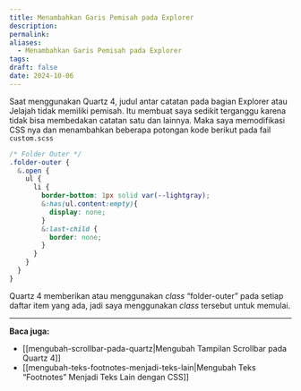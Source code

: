 ```yaml
---
title: Menambahkan Garis Pemisah pada Explorer
description: 
permalink: 
aliases:
  - Menambahkan Garis Pemisah pada Explorer
tags: 
draft: false
date: 2024-10-06
---
```

Saat menggunakan Quartz 4, judul antar catatan pada bagian Explorer atau Jelajah tidak memiliki pemisah. Itu membuat saya sedikit terganggu karena tidak bisa membedakan catatan satu dan lainnya. Maka saya memodifikasi CSS nya dan menambahkan beberapa potongan kode berikut pada fail `custom.scss` 

```css
/* Folder Outer */
.folder-outer {
  &.open {
    ul {
      li {
        border-bottom: 1px solid var(--lightgray);
        &:has(ul.content:empty){
          display: none;
        }
        &:last-child {
          border: none;
        }
      }
    }
  }
}
```

Quartz 4 memberikan atau menggunakan *class* “folder-outer” pada setiap daftar item yang ada, jadi saya menggunakan *class* tersebut untuk memulai.

---
**Baca juga:**
- [[mengubah-scrollbar-pada-quartz|Mengubah Tampilan Scrollbar pada Quartz 4]]
- [[mengubah-teks-footnotes-menjadi-teks-lain|Mengubah Teks “Footnotes” Menjadi Teks Lain dengan CSS]]